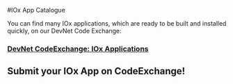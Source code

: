 #IOx App Catalogue

You can find many IOx applications, which are ready to be built and installed quickly, on our DevNet Code Exchange:

### [DevNet CodeExchange: IOx Applications](https://developer.cisco.com/codeexchange/platforms/iox)

## Submit your IOx App on CodeExchange!

